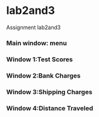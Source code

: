 # lab2and3
Assignment lab2and3
### Main window: menu
### Window 1:Test Scores
### Window 2:Bank Charges
### Window 3:Shipping Charges
### Window 4:Distance Traveled
